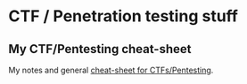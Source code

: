 # CTF / Penetration testing stuff

## My CTF/Pentesting cheat-sheet

My notes and general [cheat-sheet for CTFs/Pentesting](./cheat-sheet.md).
